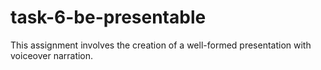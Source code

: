 # task-6-be-presentable
This assignment involves the creation of a well-formed presentation with voiceover narration. 
